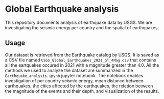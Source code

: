# Global Earthquake analysis
This repository documents analysis of earthquake data by USGS. We are investigating the seismic energy per country and the spatial of earthquakes.
## Usage
Our dataset is retrieved from the Earthquake catalog by USGS. It is saved as a CSV file named `USGS_Global_Earthquakes_2021_GT_4Mag.csv` that contains all the eartquakes occured in 2021 with a magnitude greater than 4.0. All the methods we used to analyze the dataset are summarized in the `Earthquake_analysis.ipynb` jupyter notebook. The notebook enables investigation of per country seismic energy, mean distance between earthquakes, the cities affected by the earthquakes, the relation between the magnitude of the events and their depth, and visualization of the results.
